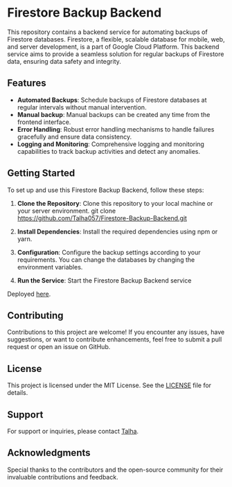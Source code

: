 # Firestore Backup Backend

This repository contains a backend service for automating backups of Firestore databases. Firestore, a flexible, scalable database for mobile, web, and server development, is a part of Google Cloud Platform. This backend service aims to provide a seamless solution for regular backups of Firestore data, ensuring data safety and integrity.

## Features

- **Automated Backups**: Schedule backups of Firestore databases at regular intervals without manual intervention.
- **Manual backup**: Manual backups can be created any time from the frontend interface.
- **Error Handling**: Robust error handling mechanisms to handle failures gracefully and ensure data consistency.
- **Logging and Monitoring**: Comprehensive logging and monitoring capabilities to track backup activities and detect any anomalies.

## Getting Started

To set up and use this Firestore Backup Backend, follow these steps:

1. **Clone the Repository**: Clone this repository to your local machine or your server environment.
   git clone https://github.com/Talha057/Firestore-Backup-Backend.git

2. **Install Dependencies**: Install the required dependencies using npm or yarn.

3. **Configuration**: Configure the backup settings according to your requirements. You can change the databases by changing the environment variables.

4. **Run the Service**: Start the Firestore Backup Backend service

Deployed [here](https://firestorebackupbackend-talhas-projects-6376b52b.vercel.app).

## Contributing

Contributions to this project are welcome! If you encounter any issues, have suggestions, or want to contribute enhancements, feel free to submit a pull request or open an issue on GitHub.

## License

This project is licensed under the MIT License. See the [LICENSE](LICENSE) file for details.

## Support

For support or inquiries, please contact [Talha](https://github.com/Talha057).

## Acknowledgments

Special thanks to the contributors and the open-source community for their invaluable contributions and feedback.


